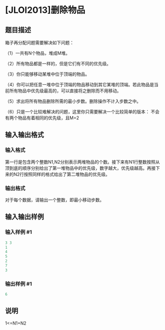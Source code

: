# [JLOI2013]删除物品

## 题目描述

箱子再分配问题需要解决如下问题：

（1）一共有N个物品，堆成M堆。

（2）所有物品都是一样的，但是它们有不同的优先级。

（3）你只能够移动某堆中位于顶端的物品。

（4）你可以把任意一堆中位于顶端的物品移动到其它某堆的顶端。若此物品是当前所有物品中优先级最高的，可以直接将之删除而不用移动。

（5）求出将所有物品删除所需的最小步数。删除操作不计入步数之中。

（6）只是一个比较难解决的问题，这里你只需要解决一个比较简单的版本： 不会有两个物品有着相同的优先级，且M=2

## 输入输出格式

### 输入格式

第一行是包含两个整数N1,N2分别表示两堆物品的个数。接下来有N1行整数按照从顶到底的顺序分别给出了第一堆物品中的优先级，数字越大，优先级越高。再接下来的N2行按照同样的格式给出了第二堆物品的优先级。

### 输出格式

对于每个数据，请输出一个整数，即最小移动步数。

## 输入输出样例

### 输入样例 #1

```cpp
3 3
1
4
5
2
7
3
```


### 输出样例 #1

```cpp
6
```


## 说明

1<=N1+N2

